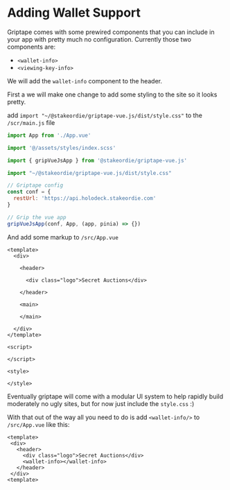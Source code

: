 # Adding Wallet Support

Griptape comes with some prewired components that you can include in your app with pretty much no configuration. Currently those two components are:

- `<wallet-info>`
- `<viewing-key-info>`

We will add the `wallet-info` component to the header.

First a we will make one change to add some styling to the site so it looks pretty.

add `import "~/@stakeordie/griptape-vue.js/dist/style.css"` to the `/scr/main.js` file

```javascript {7}
import App from './App.vue'

import '@/assets/styles/index.scss'

import { gripVueJsApp } from '@stakeordie/griptape-vue.js'

import "~/@stakeordie/griptape-vue.js/dist/style.css"

// Griptape config
const conf = {
  restUrl: 'https://api.holodeck.stakeordie.com'
}

// Grip the vue app
gripVueJsApp(conf, App, (app, pinia) => {})
```

And add some markup to `/src/App.vue`

```{html, path=web/src/pages/AboutPage/AboutPage.js}
<template>
  <div>

    <header>

      <div class="logo">Secret Auctions</div>

    </header>

    <main>

    </main>

  </div>
</template>

<script>

</script>

<style>

</style>
```

 Eventually griptape will come with a modular UI system to help rapidly build moderately no ugly sites, but for now just include the `style.css` :)

 With that out of the way all you need to do is add `<wallet-info/>` to `/src/App.vue` like this:

 ```html{5}
 <template>
  <div>
    <header>
      <div class="logo">Secret Auctions</div>
      <wallet-info></wallet-info>
    </header>
  </div>
<template>
```